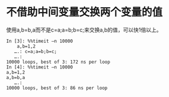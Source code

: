 # 不借助中间变量交换两个变量的值
使用a,b=b,a而不是c=a;a=b;b=c;来交换a,b的值，可以快1倍以上。
```
In [3]: %%timeit –n 10000
    a,b=1,2
   ….: c=a;a=b;b=c;
   ….:
10000 loops, best of 3: 172 ns per loop
In [4]: %%timeit –n 10000
a,b=1,2
a,b=b,a
   ….:
10000 loops, best of 3: 86 ns per loop
```